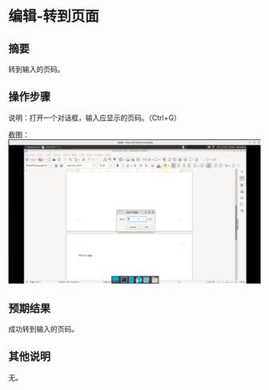# 编辑-转到页面

## 摘要

转到输入的页码。

## 操作步骤

说明：打开一个对话框，输入应显示的页码。（Ctrl+G）

截图：![image](./images/z31.png)

## 预期结果

成功转到输入的页码。

## 其他说明

无。
